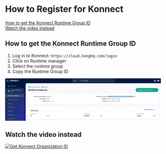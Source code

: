 # How to Register for Konnect

[How to get the Konnect Runtime Group ID](#How-to-get-the-Konnect-Runtime-Group-ID) \
[Watch the video instead](#Watch-the-video-instead)

## How to get the Konnect Runtime Group ID

1. Log in to Konnect: `https://cloud.konghq.com/login`
2. Click on Runtime manager
3. Select the runtime group
4. Copy the Runtime Group ID

![Copy Runtime Group ID](./images/konnect-rtg-id.png)

## Watch the video instead

[![Get Konnect Organization ID](./images/konnect.png)](https://youtu.be "Get Konnect Runtime Group ID")

